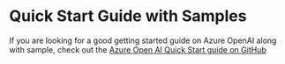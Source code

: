 # Quick Start Guide with Samples

If you are looking for a good getting started guide on Azure OpenAI along with sample, check out the [Azure Open AI Quick Start guide on GitHub](https://github.com/Azure/azure-openai-samples/tree/main/quick_start)